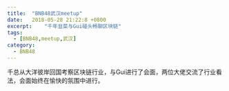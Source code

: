 ```yaml
---
title:  "BNB48武汉meetup"
date:   2018-05-28 21:22:8 +0800
excerpt:	"千年韭菜与Gui碰头畅聊区块链"
tags:
  - [BNB48,meetup,武汉]
category:
  - BNB48
---
```

千总从大洋彼岸回国考察区块链行业，与Gui进行了会面，两位大佬交流了行业看法，会面始终在愉快的氛围中进行。
